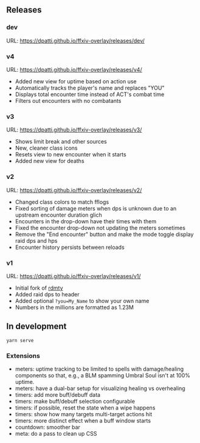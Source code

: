 ## Releases

### dev

URL: <https://dpatti.github.io/ffxiv-overlay/releases/dev/>

### v4

URL: <https://dpatti.github.io/ffxiv-overlay/releases/v4/>

* Added new view for uptime based on action use
* Automatically tracks the player's name and replaces "YOU"
* Displays total encounter time instead of ACT's combat time
* Filters out encounters with no combatants

### v3

URL: <https://dpatti.github.io/ffxiv-overlay/releases/v3/>

* Shows limit break and other sources
* New, cleaner class icons
* Resets view to new encounter when it starts
* Added new view for deaths

### v2

URL: <https://dpatti.github.io/ffxiv-overlay/releases/v2/>

* Changed class colors to match fflogs
* Fixed sorting of damage meters when dps is unknown due to an upstream
  encounter duration glich
* Encounters in the drop-down have their times with them
* Fixed the encounter drop-down not updating the meters sometimes
* Remove the "End encounter" button and make the mode toggle display raid dps
  and hps
* Encounter history persists between reloads

### v1

URL: <https://dpatti.github.io/ffxiv-overlay/releases/v1/>

* Initial fork of [rdmty](https://github.com/billyvg/OverlayPlugin-themes)
* Added raid dps to header
* Added optional `?you=My_Name` to show your own name
* Numbers in the millions are formatted as 1.23M

## In development

```
yarn serve
```

### Extensions

- meters: uptime tracking to be limited to spells with damage/healing components
  so that, e.g., a BLM spamming Umbral Soul isn't at 100% uptime.
- meters: have a dual-bar setup for visualizing healing vs overhealing
- timers: add more buff/debuff data
- timers: make buff/debuff selection configurable
- timers: if possible, reset the state when a wipe happens
- timers: show how many targets multi-target actions hit
- timers: more distinct effect when a buff window starts
- countdown: smoother bar
- meta: do a pass to clean up CSS

